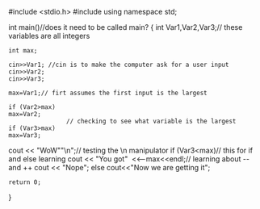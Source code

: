#include <stdio.h>
#include <iostream>
using namespace std;

int main()//does it need to be called main?
{
    int Var1,Var2,Var3;// these variables are all integers
    
    int max;
   
    cin>>Var1; //cin is to make the computer ask for a user input
    cin>>Var2; 
    cin>>Var3;
    
    max=Var1;// firt assumes the first input is the largest
    
    if (Var2>max)
    max=Var2;
                    // checking to see what variable is the largest
    if (Var3>max)
    max=Var3;
    
    
cout << "WoW""\n";// testing the \n manipulator
if (Var3<max)// this for if and else learning 
cout << "You got"  <<--max<<endl;// learning about -- and ++
cout << "Nope";
else
cout<<"Now we are getting it";


    


    return 0;
}
